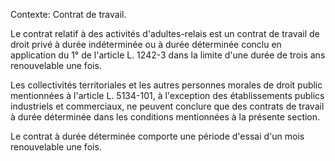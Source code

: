 Contexte: Contrat de travail.

Le contrat relatif à des activités d'adultes-relais est un contrat de travail de droit privé à durée indéterminée ou à durée déterminée conclu en application du 1° de l'article L. 1242-3 dans la limite d'une durée de trois ans renouvelable une fois.

Les collectivités territoriales et les autres personnes morales de droit public mentionnées à l'article L. 5134-101, à l'exception des établissements publics industriels et commerciaux, ne peuvent conclure que des contrats de travail à durée déterminée dans les conditions mentionnées à la présente section.

Le contrat à durée déterminée comporte une période d'essai d'un mois renouvelable une fois.
